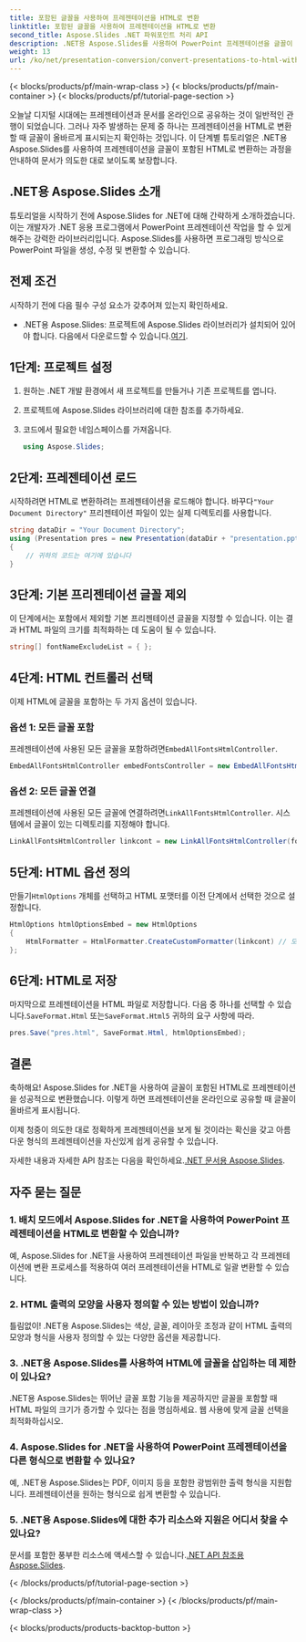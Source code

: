 ```yaml
---
title: 포함된 글꼴을 사용하여 프레젠테이션을 HTML로 변환
linktitle: 포함된 글꼴을 사용하여 프레젠테이션을 HTML로 변환
second_title: Aspose.Slides .NET 파워포인트 처리 API
description: .NET용 Aspose.Slides를 사용하여 PowerPoint 프레젠테이션을 글꼴이 포함된 HTML로 변환합니다. 독창성을 원활하게 유지하세요.
weight: 13
url: /ko/net/presentation-conversion/convert-presentations-to-html-with-embedded-fonts/
---
```


{< blocks/products/pf/main-wrap-class >}
{< blocks/products/pf/main-container >}
{< blocks/products/pf/tutorial-page-section >}


오늘날 디지털 시대에는 프레젠테이션과 문서를 온라인으로 공유하는 것이 일반적인 관행이 되었습니다. 그러나 자주 발생하는 문제 중 하나는 프레젠테이션을 HTML로 변환할 때 글꼴이 올바르게 표시되는지 확인하는 것입니다. 이 단계별 튜토리얼은 .NET용 Aspose.Slides를 사용하여 프레젠테이션을 글꼴이 포함된 HTML로 변환하는 과정을 안내하여 문서가 의도한 대로 보이도록 보장합니다.

## .NET용 Aspose.Slides 소개

튜토리얼을 시작하기 전에 Aspose.Slides for .NET에 대해 간략하게 소개하겠습니다. 이는 개발자가 .NET 응용 프로그램에서 PowerPoint 프레젠테이션 작업을 할 수 있게 해주는 강력한 라이브러리입니다. Aspose.Slides를 사용하면 프로그래밍 방식으로 PowerPoint 파일을 생성, 수정 및 변환할 수 있습니다.

## 전제 조건

시작하기 전에 다음 필수 구성 요소가 갖추어져 있는지 확인하세요.

-  .NET용 Aspose.Slides: 프로젝트에 Aspose.Slides 라이브러리가 설치되어 있어야 합니다. 다음에서 다운로드할 수 있습니다.[여기](https://releases.aspose.com/slides/net/).

## 1단계: 프로젝트 설정

1. 원하는 .NET 개발 환경에서 새 프로젝트를 만들거나 기존 프로젝트를 엽니다.

2. 프로젝트에 Aspose.Slides 라이브러리에 대한 참조를 추가하세요.

3. 코드에서 필요한 네임스페이스를 가져옵니다.

   ```csharp
   using Aspose.Slides;
   ```

## 2단계: 프레젠테이션 로드

 시작하려면 HTML로 변환하려는 프레젠테이션을 로드해야 합니다. 바꾸다`"Your Document Directory"` 프리젠테이션 파일이 있는 실제 디렉토리를 사용합니다.

```csharp
string dataDir = "Your Document Directory";
using (Presentation pres = new Presentation(dataDir + "presentation.pptx"))
{
    // 귀하의 코드는 여기에 있습니다
}
```

## 3단계: 기본 프리젠테이션 글꼴 제외

이 단계에서는 포함에서 제외할 기본 프리젠테이션 글꼴을 지정할 수 있습니다. 이는 결과 HTML 파일의 크기를 최적화하는 데 도움이 될 수 있습니다.

```csharp
string[] fontNameExcludeList = { };
```

## 4단계: HTML 컨트롤러 선택

이제 HTML에 글꼴을 포함하는 두 가지 옵션이 있습니다.

### 옵션 1: 모든 글꼴 포함

 프레젠테이션에 사용된 모든 글꼴을 포함하려면`EmbedAllFontsHtmlController`.

```csharp
EmbedAllFontsHtmlController embedFontsController = new EmbedAllFontsHtmlController(fontNameExcludeList);
```

### 옵션 2: 모든 글꼴 연결

 프레젠테이션에 사용된 모든 글꼴에 연결하려면`LinkAllFontsHtmlController`. 시스템에서 글꼴이 있는 디렉토리를 지정해야 합니다.

```csharp
LinkAllFontsHtmlController linkcont = new LinkAllFontsHtmlController(fontNameExcludeList, @"C:\Windows\Fonts\");
```

## 5단계: HTML 옵션 정의

 만들기`HtmlOptions` 개체를 선택하고 HTML 포맷터를 이전 단계에서 선택한 것으로 설정합니다.

```csharp
HtmlOptions htmlOptionsEmbed = new HtmlOptions
{
    HtmlFormatter = HtmlFormatter.CreateCustomFormatter(linkcont) // 모든 글꼴을 포함하려면 embedFontsController를 사용하세요.
};
```

## 6단계: HTML로 저장

 마지막으로 프레젠테이션을 HTML 파일로 저장합니다. 다음 중 하나를 선택할 수 있습니다.`SaveFormat.Html` 또는`SaveFormat.Html5` 귀하의 요구 사항에 따라.

```csharp
pres.Save("pres.html", SaveFormat.Html, htmlOptionsEmbed);
```

## 결론

축하해요! Aspose.Slides for .NET을 사용하여 글꼴이 포함된 HTML로 프레젠테이션을 성공적으로 변환했습니다. 이렇게 하면 프레젠테이션을 온라인으로 공유할 때 글꼴이 올바르게 표시됩니다.

이제 청중이 의도한 대로 정확하게 프레젠테이션을 보게 될 것이라는 확신을 갖고 아름다운 형식의 프레젠테이션을 자신있게 쉽게 공유할 수 있습니다.

 자세한 내용과 자세한 API 참조는 다음을 확인하세요.[.NET 문서용 Aspose.Slides](https://reference.aspose.com/slides/net/).

## 자주 묻는 질문

### 1. 배치 모드에서 Aspose.Slides for .NET을 사용하여 PowerPoint 프레젠테이션을 HTML로 변환할 수 있습니까?

예, Aspose.Slides for .NET을 사용하여 프레젠테이션 파일을 반복하고 각 프레젠테이션에 변환 프로세스를 적용하여 여러 프레젠테이션을 HTML로 일괄 변환할 수 있습니다.

### 2. HTML 출력의 모양을 사용자 정의할 수 있는 방법이 있습니까?

틀림없이! .NET용 Aspose.Slides는 색상, 글꼴, 레이아웃 조정과 같이 HTML 출력의 모양과 형식을 사용자 정의할 수 있는 다양한 옵션을 제공합니다.

### 3. .NET용 Aspose.Slides를 사용하여 HTML에 글꼴을 삽입하는 데 제한이 있나요?

.NET용 Aspose.Slides는 뛰어난 글꼴 포함 기능을 제공하지만 글꼴을 포함할 때 HTML 파일의 크기가 증가할 수 있다는 점을 명심하세요. 웹 사용에 맞게 글꼴 선택을 최적화하십시오.

### 4. Aspose.Slides for .NET을 사용하여 PowerPoint 프레젠테이션을 다른 형식으로 변환할 수 있나요?

예, .NET용 Aspose.Slides는 PDF, 이미지 등을 포함한 광범위한 출력 형식을 지원합니다. 프레젠테이션을 원하는 형식으로 쉽게 변환할 수 있습니다.

### 5. .NET용 Aspose.Slides에 대한 추가 리소스와 지원은 어디서 찾을 수 있나요?

 문서를 포함한 풍부한 리소스에 액세스할 수 있습니다.[.NET API 참조용 Aspose.Slides](https://reference.aspose.com/slides/net/).

{< /blocks/products/pf/tutorial-page-section >}

{< /blocks/products/pf/main-container >}
{< /blocks/products/pf/main-wrap-class >}

{< blocks/products/products-backtop-button >}
